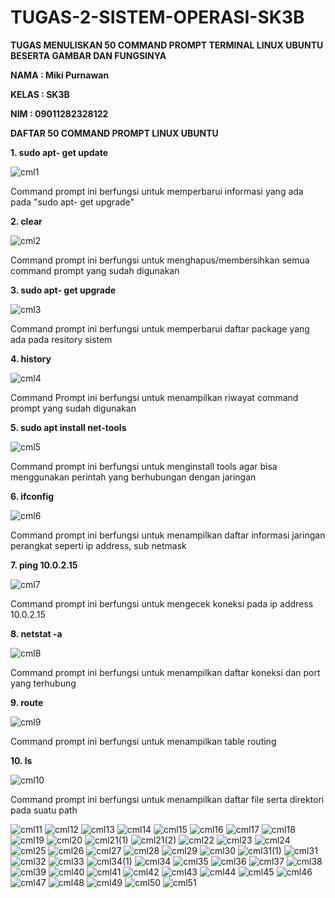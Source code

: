 # TUGAS-2-SISTEM-OPERASI-SK3B

**TUGAS MENULISKAN 50 COMMAND PROMPT TERMINAL LINUX UBUNTU BESERTA GAMBAR DAN FUNGSINYA**

**NAMA : Miki Purnawan**

**KELAS : SK3B**

**NIM : 09011282328122**

**DAFTAR 50 COMMAND PROMPT LINUX UBUNTU**

**1. sudo apt- get update**

![cml1](https://github.com/user-attachments/assets/c11347de-1b71-4142-9d26-10874e3839a9)

Command prompt ini berfungsi untuk memperbarui informasi yang ada pada "sudo apt- get upgrade"

**2. clear**

![cml2](https://github.com/user-attachments/assets/ab8b9e1d-c592-4a71-bccf-e23259cbdb34)

Command prompt ini berfungsi untuk menghapus/membersihkan semua command prompt yang sudah digunakan

**3. sudo apt- get upgrade** 

![cml3](https://github.com/user-attachments/assets/4ca2a405-fb93-4ac3-a792-9b72e9ba3cc3)

Command prompt ini berfungsi untuk memperbarui daftar package yang ada pada resitory sistem

**4. history**

![cml4](https://github.com/user-attachments/assets/20091962-08d0-41c5-9bba-3588e515d885)

Command Prompt ini berfungsi untuk menampilkan riwayat command prompt yang sudah digunakan

**5. sudo apt install net-tools**

![cml5](https://github.com/user-attachments/assets/1aff85b7-123e-4b64-a96f-70a5133ca6d5)

Command prompt ini berfungsi untuk menginstall tools agar bisa menggunakan perintah yang berhubungan dengan jaringan

**6. ifconfig**

![cml6](https://github.com/user-attachments/assets/92d7532b-d7f7-4909-a39b-36c52f25abb9)

Command prompt ini berfungsi untuk menampilkan daftar informasi jaringan perangkat seperti ip address, sub netmask

**7. ping 10.0.2.15**

![cml7](https://github.com/user-attachments/assets/1a165b3a-457b-44cb-9cc5-56e44ad1d9fd)

Command prompt ini berfungsi untuk mengecek koneksi pada ip address 10.0.2.15

**8. netstat -a**

![cml8](https://github.com/user-attachments/assets/87467492-c918-4938-a30d-fe4e941ee7a0)

Command prompt ini berfungsi untuk menampilkan daftar koneksi dan port yang terhubung

**9. route**

![cml9](https://github.com/user-attachments/assets/ff41cfd5-afe7-4756-9848-8d95ce157872)

Command prompt ini berfungsi untuk menampilkan table routing

**10. ls**

![cml10](https://github.com/user-attachments/assets/19f000e6-adcf-44b2-8795-4ef04aed8441)

Command prompt ini berfungsi untuk menampilkan daftar file serta direktori pada suatu path


![cml11](https://github.com/user-attachments/assets/d5cc5ce9-097f-44fa-a46e-346900bdd028)
![cml12](https://github.com/user-attachments/assets/678438ce-ae5a-42a9-89ea-ac02ebda08ea)
![cml13](https://github.com/user-attachments/assets/42966205-bb1f-474d-a8d3-ecd9ed43e757)
![cml14](https://github.com/user-attachments/assets/efe1f51c-9d75-4cd0-932b-811dc5d832d9)
![cml15](https://github.com/user-attachments/assets/133ba010-3797-400f-b43d-affd4f8a8758)
![cml16](https://github.com/user-attachments/assets/7bd1c855-237d-417c-8096-21afba83c62e)
![cml17](https://github.com/user-attachments/assets/a30adbd5-f53d-45bb-9366-445c21c7f060)
![cml18](https://github.com/user-attachments/assets/30e35665-be78-4df5-9e3e-a711ef62bb01)
![cml19](https://github.com/user-attachments/assets/e5b40578-57c7-4b5d-8774-c9b896fb9fee)
![cml20](https://github.com/user-attachments/assets/b224f799-77af-40b3-86fe-7fe36848f122)
![cml21(1)](https://github.com/user-attachments/assets/ec246400-d1db-4757-a018-93767ea9fd29)
![cml21(2)](https://github.com/user-attachments/assets/0f02fd4d-6c68-469c-9eb0-54d3cac080d0)
![cml22](https://github.com/user-attachments/assets/450be859-81d8-4b37-941a-446b34aaeb5f)
![cml23](https://github.com/user-attachments/assets/b7df6742-1b52-4a96-a03c-81fd46370400)
![cml24](https://github.com/user-attachments/assets/f531addf-d7e9-420d-bebb-0b39467cb992)
![cml25](https://github.com/user-attachments/assets/3e23505a-0250-40b1-8a13-b46fbcf39c7f)
![cml26](https://github.com/user-attachments/assets/548f1f27-6865-4025-8f51-936e1bb3b4f6)
![cml27](https://github.com/user-attachments/assets/512da47b-f2af-4eba-9fde-fec617869409)
![cml28](https://github.com/user-attachments/assets/3b817e7e-7ddd-4f6b-a4fb-b55f3aaeb8ce)
![cml29](https://github.com/user-attachments/assets/7f0fc3d9-6b8a-48bb-becc-f361fdda5819)
![cml30](https://github.com/user-attachments/assets/e1be6f83-c2be-4405-926c-66c515f77876)
![cml31(1)](https://github.com/user-attachments/assets/4dc0f618-3571-483f-a4ce-59bdabb4f11c)
![cml31](https://github.com/user-attachments/assets/122c8a6f-f517-4aa4-96c0-9df555934f58)
![cml32](https://github.com/user-attachments/assets/1f8455b0-3d62-42d7-b541-bd7bcf4c347f)
![cml33](https://github.com/user-attachments/assets/7bf3b3ef-1381-4761-aa25-750ce106da01)
![cml34(1)](https://github.com/user-attachments/assets/9461cac6-b909-433b-800b-1306ac259385)
![cml34](https://github.com/user-attachments/assets/1c6a27f3-7da3-4447-abeb-5d29b110e3c0)
![cml35](https://github.com/user-attachments/assets/63b2d702-ccc1-433b-ae6e-799b400c1924)
![cml36](https://github.com/user-attachments/assets/fa9df7ae-4ce4-436d-9afd-86a691c2da64)
![cml37](https://github.com/user-attachments/assets/0750583c-1316-4f3d-9d5b-12a0c583bf94)
![cml38](https://github.com/user-attachments/assets/ef927480-a53a-4eaf-aaf8-f5a6b24e0b66)
![cml39](https://github.com/user-attachments/assets/4af169ab-f16a-4674-8cfb-d5b7f4c1c68b)
![cml40](https://github.com/user-attachments/assets/03614ff0-96fd-4b7b-96b5-f104067c2ca2)
![cml41](https://github.com/user-attachments/assets/ee55f439-9791-45ca-b773-47787378f130)
![cml42](https://github.com/user-attachments/assets/031ed9ce-e092-4d54-a548-bfb9adde3b47)
![cml43](https://github.com/user-attachments/assets/51547a65-d1fd-4875-a962-5ec7aec11da8)
![cml44](https://github.com/user-attachments/assets/25374c7c-b32d-4d9f-8158-e019dbea02e9)
![cml45](https://github.com/user-attachments/assets/5ed05661-6c6a-4082-83ec-d442e010e8ca)
![cml46](https://github.com/user-attachments/assets/253d2a8e-f367-4b21-91f7-62234e2c566f)
![cml47](https://github.com/user-attachments/assets/3b150e30-7b93-44e1-9e4d-3c467c788e7b)
![cml48](https://github.com/user-attachments/assets/194d7585-92b0-40ad-aaf3-03d1c302c40f)
![cml49](https://github.com/user-attachments/assets/7d191efc-d528-4016-b6e4-b06765deebbe)
![cml50](https://github.com/user-attachments/assets/7fce76fd-b064-4d95-88f8-e9d749778cda)
![cml51](https://github.com/user-attachments/assets/718c0a97-8e44-488c-bdef-51c64fb6e2a4)

